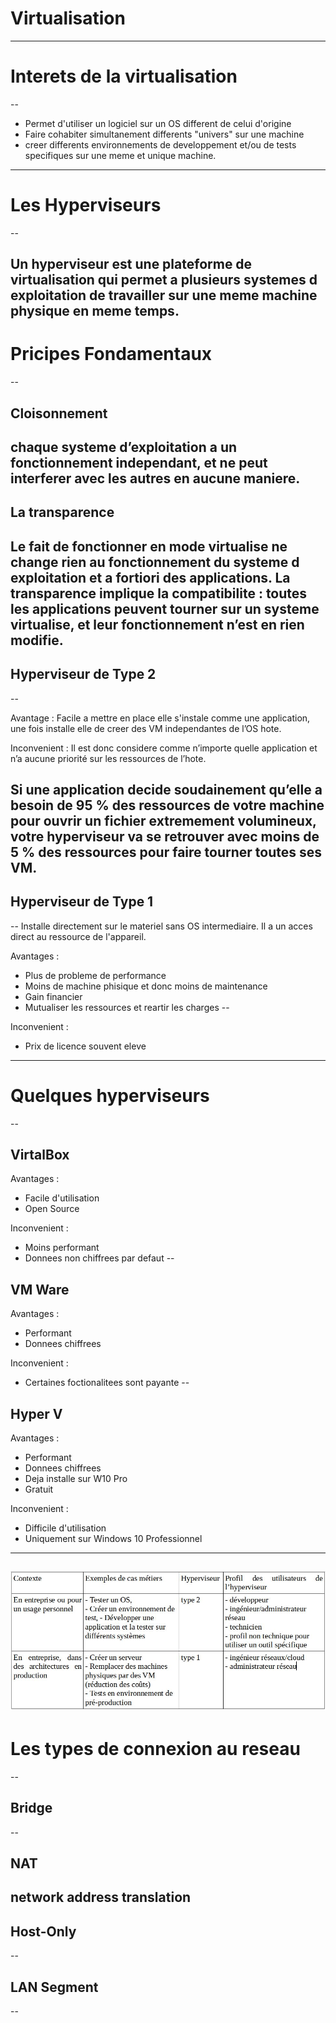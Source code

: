 # Virtualisation
---

# Interets de la virtualisation
--

- Permet d'utiliser un logiciel sur un OS different de celui d'origine
- Faire cohabiter simultanement differents "univers" sur une machine
- creer differents environnements de developpement et/ou de tests specifiques sur une meme et unique machine.
---

# Les Hyperviseurs
--

Un hyperviseur est une plateforme de virtualisation qui permet a plusieurs systemes d exploitation de travailler sur une meme machine physique en meme temps. 
---

 # Pricipes Fondamentaux
 --
 
 ## Cloisonnement
chaque systeme d’exploitation a un fonctionnement independant, et ne peut 
interferer avec les autres en aucune maniere.
--

## La transparence 
Le fait de fonctionner en mode virtualise ne change rien au fonctionnement du systeme d exploitation et a fortiori des applications. 
La transparence implique la compatibilite : toutes les applications peuvent tourner sur un systeme virtualise, et leur fonctionnement n’est en rien modifie.
---

## Hyperviseur de Type 2
--

Avantage :
Facile a mettre en place elle s'instale comme une application, une fois installe elle de creer des VM independantes de l’OS hote.

Inconvenient :
Il est donc considere comme n’importe quelle application et n’a aucune priorité sur les ressources de l’hote. 

Si une application decide soudainement qu’elle a besoin de 95 % des ressources de votre machine pour ouvrir un fichier extremement volumineux, votre hyperviseur va se retrouver avec moins de 5 % des ressources pour faire tourner toutes ses VM.
---

## Hyperviseur de Type 1
--
Installe directement sur le materiel sans OS intermediaire. Il a un acces direct au ressource de l'appareil.  

Avantages :
- Plus de probleme de performance 
- Moins de machine phisique et donc moins de maintenance
- Gain financier
- Mutualiser les ressources et reartir les charges
--

Inconvenient :
- Prix de licence souvent eleve
---


# Quelques hyperviseurs 
--

## VirtalBox

Avantages : 
- Facile d'utilisation
- Open Source

Inconvenient :
- Moins performant
- Donnees non chiffrees par defaut
--

## VM Ware

Avantages : 
- Performant 
- Donnees chiffrees

Inconvenient :
- Certaines foctionalitees sont payante 
--

## Hyper V

Avantages : 
- Performant
- Donnees chiffrees
- Deja installe sur W10 Pro
- Gratuit

Inconvenient :
- Difficile d'utilisation
- Uniquement sur Windows 10 Professionnel
---

![image](./Capture.JPG)
---

# Les types de connexion au reseau
--
## Bridge
--

## NAT
network address translation 
--

## Host-Only
--

##  LAN Segment
--
